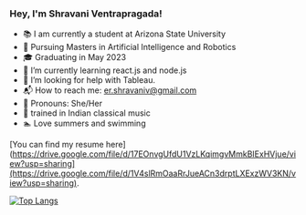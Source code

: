 ### Hey, I'm Shravani Ventrapragada! 

- :books: I am currently a student at Arizona State University
- :school_satchel: Pursuing Masters in Artificial Intelligence and Robotics
- :mortar_board: Graduating in May 2023
- 🌱 I’m currently learning react.js and node.js
- :hatching_chick: I’m looking for help with Tableau.
- :mailbox_with_mail: How to reach me: er.shravaniv@gmail.com
- :woman: Pronouns: She/Her
- :musical_score: trained in Indian classical music
- :swimmer: Love summers and swimming

[You can find my resume here](https://drive.google.com/file/d/17EOnvgUfdU1VzLKqimgvMmkBIExHVjue/view?usp=sharing](https://drive.google.com/file/d/1V4slRmOaaRrJueACn3drptLXExzWV3KN/view?usp=sharing).

[![Top Langs](https://github-readme-stats.vercel.app/api/top-langs/?username=ssventra&layout=compact&theme=vision-friendly-dark)](https://github.com/anuraghazra/github-readme-stats)  
